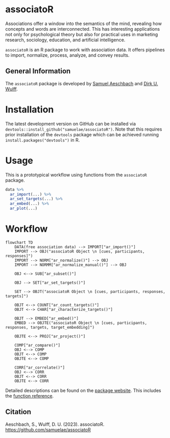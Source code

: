 # associatoR

Associations offer a window into the semantics of the mind, revealing how concepts and words are interconnected. This has interesting applications not only for psychological theory but also for practical uses in marketing research, sociology, education, and artificial intelligence.

`associatoR` is an R package to work with association data. It offers pipelines to import, normalize, process, analyze, and convey results.

## General Information

The `associatoR` package is developed by [Samuel Aeschbach](https://github.com/samuelae) and [Dirk U. Wulff](https://github.com/dwulff).

# Installation

The latest development version on GitHub can be installed via `devtools::install_github("samuelae/associatoR")`. Note that this requires prior installation of the `devtools` package which can be achieved running `install.packages("devtools")` in R.

# Usage

This is a prototypical workflow using functions from the `associatoR` package.

``` r
data %>% 
  ar_import(...) %>% 
  ar_set_targets(...) %>% 
  ar_embed(...) %>% 
  ar_plot(...)
```

# Workflow

``` mermaid
flowchart TD
    DATA(free association data) --> IMPORT["ar_import()"]
    IMPORT --> OBJ("associatoR Object \n [cues, participants, responses]")
    IMPORT --> NORM["ar_normalize()"] --> OBJ
    IMPORT --> NORMM["ar_normalize_manual()"] --> OBJ

    OBJ <--> SUB["ar_subset()"]

    OBJ --> SET["ar_set_targets()"]

    SET --> OBJT("associatoR Object \n [cues, participants, responses, targets]")

    OBJT <--> COUNT["ar_count_targets()"]
    OBJT <--> CHAR["ar_characterize_targets()"]

    OBJT --> EMBED["ar_embed()"]
    EMBED --> OBJTE("associatoR Object \n [cues, participants, responses, targets, target_embedding]")

    OBJTE <--> PROJ["ar_project()"]

    COMP["ar_compare()"]
    OBJ <--> COMP
    OBJT <--> COMP
    OBJTE <--> COMP

    CORR["ar_correlate()"]
    OBJ <--> CORR
    OBJT <--> CORR
    OBJTE <--> CORR
```


Detailed descriptions can be found on the [package website](https://samuelaeschbach.com/associatoR). This includes the [function reference](https://samuelaeschbach.com/associatoR/reference/index.html).

## Citation

Aeschbach, S., Wulff, D. U. (2023). associatoR. <https://github.com/samuelae/associatoR>
